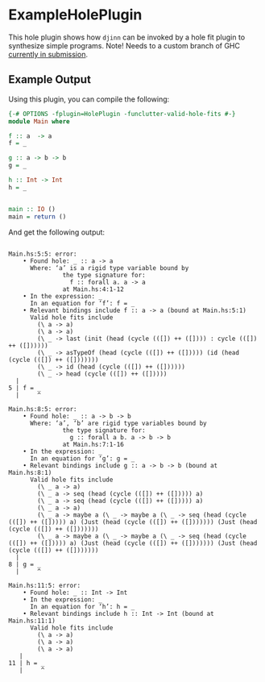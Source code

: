 ExampleHolePlugin
=================


This hole plugin shows how `djinn` can be invoked by a hole fit plugin to synthesize simple programs.
Note! Needs to a custom branch of GHC [currently in submission](https://gitlab.haskell.org/ghc/ghc/merge_requests/153).

Example Output
-----------------

Using this plugin, you can compile the following:

```haskell
{-# OPTIONS -fplugin=HolePlugin -funclutter-valid-hole-fits #-}
module Main where

f :: a  -> a
f = _

g :: a -> b -> b
g = _

h :: Int -> Int
h = _


main :: IO ()
main = return ()

```


And get the following output:

```

Main.hs:5:5: error:
    • Found hole: _ :: a -> a
      Where: ‘a’ is a rigid type variable bound by
               the type signature for:
                 f :: forall a. a -> a
               at Main.hs:4:1-12
    • In the expression: _
      In an equation for ‘f’: f = _
    • Relevant bindings include f :: a -> a (bound at Main.hs:5:1)
      Valid hole fits include
        (\ a -> a)
        (\ a -> a)
        (\ _ -> last (init (head (cycle (([]) ++ ([]))) : cycle (([]) ++ ([])))))
        (\ _ -> asTypeOf (head (cycle (([]) ++ ([])))) (id (head (cycle (([]) ++ ([]))))))
        (\ _ -> id (head (cycle (([]) ++ ([])))))
        (\ _ -> head (cycle (([]) ++ ([]))))
  |
5 | f = _
  |     ^

Main.hs:8:5: error:
    • Found hole: _ :: a -> b -> b
      Where: ‘a’, ‘b’ are rigid type variables bound by
               the type signature for:
                 g :: forall a b. a -> b -> b
               at Main.hs:7:1-16
    • In the expression: _
      In an equation for ‘g’: g = _
    • Relevant bindings include g :: a -> b -> b (bound at Main.hs:8:1)
      Valid hole fits include
        (\ _ a -> a)
        (\ _ a -> seq (head (cycle (([]) ++ ([])))) a)
        (\ _ a -> seq (head (cycle (([]) ++ ([])))) a)
        (\ _ a -> a)
        (\ _ a -> maybe a (\ _ -> maybe a (\ _ -> seq (head (cycle (([]) ++ ([])))) a) (Just (head (cycle (([]) ++ ([])))))) (Just (head (cycle (([]) ++ ([]))))))
        (\ _ a -> maybe a (\ _ -> maybe a (\ _ -> seq (head (cycle (([]) ++ ([])))) a) (Just (head (cycle (([]) ++ ([])))))) (Just (head (cycle (([]) ++ ([]))))))
  |
8 | g = _
  |     ^

Main.hs:11:5: error:
    • Found hole: _ :: Int -> Int
    • In the expression: _
      In an equation for ‘h’: h = _
    • Relevant bindings include h :: Int -> Int (bound at Main.hs:11:1)
      Valid hole fits include
        (\ a -> a)
        (\ a -> a)
        (\ a -> a)
   |
11 | h = _
   |     ^
```
